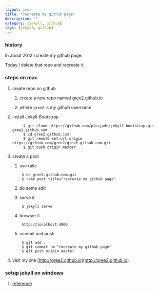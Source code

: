 ```yaml
---
layout: post
title: "recreate my github page"
description: ""
category: [jekyll, github]
tags: [jekyll, github]
---
```


### history

In about 2012 I create my github page.

Today I delete that repo and recreate it.

### steps on mac

1. create repo on github

    1. create a new repo named [gree2.github.io](https://github.com/gree2/gree2.github.com)

    1. where `gree2` is my github username

1. install Jekyll-Bootstrap

            $ git clone https://github.com/plusjade/jekyll-bootstrap.git gree2.github.com
            $ cd gree2.github.com
            $ git remote set-url origin https://github.com/gree2/gree2.github.com.git
            $ git push origin master


1. create a post

    1. use rake

            $ cd gree2.github.com.git
            $ rake post title="recreate my github page"

    1. do some edit

    1. serve it

            $ jekyll serve

    1. browser it

            http://localhost:4000

    1. commit and push

            $ git add .
            $ git commit -m "recreate my github page"
            $ git push origin master

1. visit my site [http://gree2.github.io](http://gree2.github.io)

### setup jekyll on windows

1. [reference](http://yizeng.me/2013/05/10/setup-jekyll-on-windows/)
